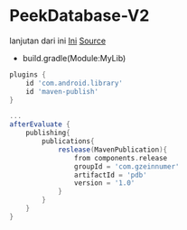 # PeekDatabase-V2

lanjutan dari ini [Ini](https://github.com/gzeinnumer/EasyOptionMenu/tree/gradle) [Source](https://www.youtube.com/watch?v=Y7_x8FdFFuA&ab_channel=InfoBookTech)

- build.gradle(Module:MyLib)
```gradle
plugins {
    id 'com.android.library'
    id 'maven-publish'
}

...
afterEvaluate {
    publishing{
        publications{
            reslease(MavenPublication){
                from components.release
                groupId = 'com.gzeinnumer'
                artifactId = 'pdb'
                version = '1.0'
            }
        }
    }
}
```